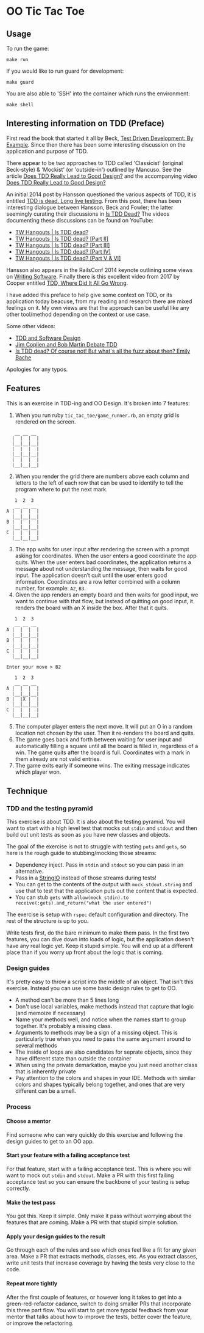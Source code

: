 # OO Tic Tac Toe

## Usage
To run the game:
```
make run
```

If you would like to run guard for development:
```
make guard
```

You are also able to 'SSH' into the container which runs the environment:
```
make shell
```

## Interesting information on TDD (Preface)

First read the book that started it all by Beck, [Test Driven Development: By Example](https://www.goodreads.com/book/show/387190.Test_Driven_Development). Since then there has been some interesting discussion on the application and purpose of TDD.

There appear to be two approaches to TDD called 'Classicist' (original Beck-style) & 'Mockist' (or 'outside-in') outlined by Mancuso. See the article [Does TDD Really Lead to Good Design?](https://dzone.com/articles/does-tdd-really-lead-good) and the accompanying video [Does TDD Really Lead to Good Design?](https://www.youtube.com/watch?v=KyFVA4Spcgg)

An initial 2014 post by Hansson questioned the various aspects of TDD, it is entitled [TDD is dead. Long live testing](https://dhh.dk/2014/tdd-is-dead-long-live-testing.html). From this post, there has been interesting dialogue between Hansson, Beck and Fowler; the latter seemingly curating their discussions in [Is TDD Dead?](https://martinfowler.com/articles/is-tdd-dead/) The videos documenting these discussions can be found on YouTube:

* [TW Hangouts | Is TDD dead?](https://youtu.be/z9quxZsLcfo)
* [TW Hangouts | Is TDD dead? \[Part II\]](https://youtu.be/JoTB2mcjU7w)
* [TW Hangouts | Is TDD dead? \[Part III\]](https://youtu.be/YNw4baDz6WA)
* [TW Hangouts | Is TDD dead? \[Part IV\]](https://youtu.be/dGtasFJnUxI)
* [TW Hangouts | Is TDD dead? \[Part V & VI\]](https://youtu.be/gWD6REVeKW4)

Hansson also appears in the RailsConf 2014 keynote outlining some views on [Writing Software](https://youtu.be/9LfmrkyP81M). Finally there is this excellent video from 2017 by Cooper entitled [TDD, Where Did It All Go Wrong](https://www.youtube.com/watch?v=EZ05e7EMOLM).  

I have added this preface to help give some context on TDD, or its application today beacuse, from my reading and research there are mixed feelings on it. My own views are that the approach can be useful like any other tool/method depending on the context or use case.

Some other videos:
* [TDD and Software Design](https://www.youtube.com/watch?v=ty3p5VDcoOI)
* [Jim Coplien and Bob Martin Debate TDD](https://www.youtube.com/watch?v=KtHQGs3zFAM)
* [Is TDD dead? Of course not! But what´s all the fuzz about then? Emily Bache](https://www.youtube.com/watch?v=PCEHRFHKZSk)

Apologies for any typos. 

## Features

This is an exercise in TDD-ing and OO Design. It's broken into 7 features:

1. When you run ruby `tic_tac_toe/game_runner.rb`, an empty grid is rendered on the screen.
```
   __ __ __
  |  |  |  |
  |__|__|__|
  |  |  |  |
  |__|__|__|
  |  |  |  |
  |__|__|__|
```
2. When you render the grid there are numbers above each column and letters to the left of each row that can be used to identify to tell the program where to put the next mark.
```
   1  2  3
   __ __ __
A |  |  |  |
  |__|__|__|
B |  |  |  |
  |__|__|__|
C |  |  |  |
  |__|__|__|
```
3. The app waits for user input after rendering the screen with a prompt asking for coordinates. When the user enters a good coordinate the app quits. When the user enters bad coordinates, the application returns a message about not understanding the message, then waits for good input. The application doesn’t quit until the user enters good information. Coordinates are a row letter combined with a column number, for example: `A2`, `B3`.
4. Given the app renders an empty board and then waits for good input, we want to continue with that flow, but instead of quitting on good input, it renders the board with an X inside the box. After that it quits.
```
   1  2  3
   __ __ __
A |  |  |  |
  |__|__|__|
B |  |  |  |
  |__|__|__|
C |  |  |  |
  |__|__|__|

Enter your move > B2

   1  2  3
   __ __ __
A |  |  |  |
  |__|__|__|
B |  |X |  |
  |__|__|__|
C |  |  |  |
  |__|__|__|
```
5. The computer player enters the next move. It will put an O in a random location not chosen by the user. Then it re-renders the board and quits.
6. The game goes back and forth between waiting for user input and automatically filling a square until all the board is filled in, regardless of a win. The game quits after the board is full. Coordinates with a mark in them already are not valid entries.
7. The game exits early if someone wins. The exiting message indicates which player won.

## Technique

### TDD and the testing pyramid
This exercise is about TDD. It is also about the testing pyramid. You will want to start with a high level test that mocks out `stdin` and `stdout` and then build out unit tests as soon as you have new classes and objects.

The goal of the exercise is not to struggle with testing `puts` and `gets`, so here is the rough guide to stubbing/mocking those streams:

* Dependency inject. Pass in `stdin` and `stdout` so you can pass in an alternative.
* Pass in a [StringIO](https://www.rubyguides.com/2017/05/stringio-objects/) instead of those streams during tests!
* You can get to the contents of the output with `mock_stdout.string` and use that to test that the application puts out the content that is expected.
* You can stub `gets` with `allow(mock_stdin).to receive(:gets).and_return("what the user entered")`

The exercise is setup with `rspec` default configuration and directory. The rest of the structure is up to you.

Write tests first, do the bare minimum to make them pass. In the first two features, you can dive down into loads of logic, but the application doesn't have any real logic yet. Keep it stupid simple. You will end up at a different place than if you worry up front about the logic that is coming.

### Design guides
It's pretty easy to throw a script into the middle of an object. That isn't this exercise. Instead you can use some basic design rules to get to OO.

* A method can't be more than 5 lines long
* Don't use local variables, make methods instead that capture that logic (and memoize if necessary)
* Name your methods well, and notice when the names start to group together. It's probably a missing class.
* Arguments to methods may be a sign of a missing object. This is particularly true when you need to pass the same argument around to several methods
* The inside of loops are also candidates for seprate objects, since they have different state than outside the container
* When using the private demarkation, maybe you just need another class that is inherently private
* Pay attention to the colors and shapes in your IDE. Methods with similar colors and shapes typically belong together, and ones that are very different can be a smell.

### Process
#### Choose a mentor
Find someone who can very quickly do this exercise and following the design guides to get to an OO app.

#### Start your feature with a failing acceptance test
For that feature, start with a failing acceptance test. This is where you will want to mock out `stdin` and `stdout`. Make a PR with this first failing acceptance test so you can ensure the backbone of your testing is setup correctly.

#### Make the test pass
You got this. Keep it simple. Only make it pass without worrying about the features that are coming. Make a PR with that stupid simple solution.

#### Apply your design guides to the result
Go through each of the rules and see which ones feel like a fit for any given area. Make a PR that extracts methods, classes, etc. As you extract classes, write unit tests that increase coverage by having the tests very close to the code.

#### Repeat more tightly
After the first couple of features, or however long it takes to get into a green-red-refactor cadance, switch to doing smaller PRs that incorporate this three part flow. You will start to get more typcial feedback from your mentor that talks about how to improve the tests, better cover the feature, or improve the refactoring.
